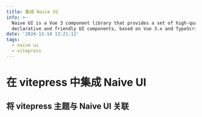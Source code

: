 ```yaml
---
title: 集成 Naive UI
info: >-
  Naive UI is a Vue 3 component library that provides a set of high-quality,
  declarative and friendly UI components, based on Vue 3.x and TypeScript.
date: '2024-12-14 13:21:12'
tags:
  - naive ui
  - vitepress
---
```


# 在 vitepress 中集成 Naive UI





## 将 vitepress 主题与 Naive UI 关联
